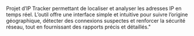Projet d’IP Tracker permettant de localiser et analyser les adresses IP en temps réel. L’outil offre une interface simple et intuitive pour suivre l’origine géographique, détecter des connexions suspectes et renforcer la sécurité réseau, tout en fournissant des rapports précis et détaillés."
